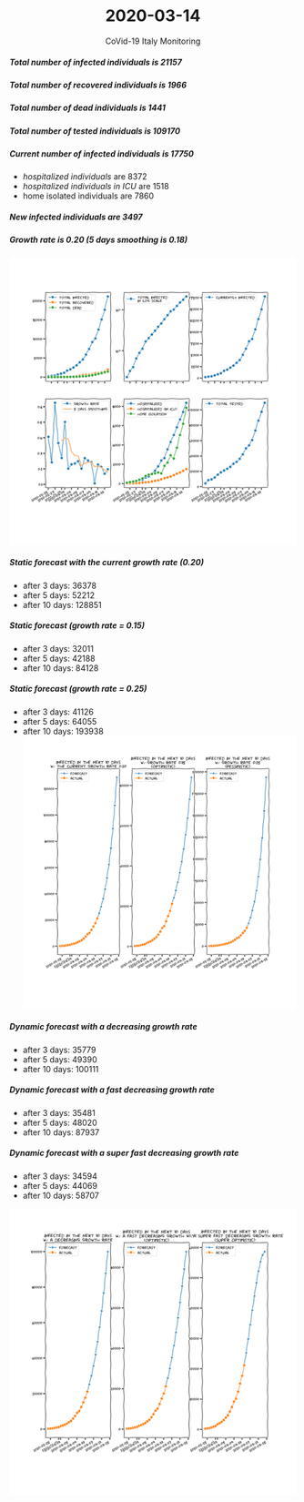 <div align='center'>

# 2020-03-14
CoVid-19 Italy Monitoring
</div>

##### Total number of infected individuals is 21157
##### Total number of recovered individuals is 1966
##### Total number of dead individuals is 1441
##### Total number of tested individuals is 109170

##### Current number of infected individuals is 17750
- *hospitalized individuals* are 8372
- *hospitalized individuals in ICU* are 1518
- home isolated individuals are 7860

##### New infected individuals are 3497

##### Growth rate is 0.20 (5 days smoothing is 0.18)
![stats][stats]
##### Static forecast with the current growth rate (0.20)
- after 3 days: 36378
- after 5 days: 52212
- after 10 days: 128851
##### Static forecast (growth rate = 0.15)
- after 3 days: 32011
- after 5 days: 42188
- after 10 days: 84128
##### Static forecast (growth rate = 0.25)
- after 3 days: 41126
- after 5 days: 64055
- after 10 days: 193938
![static_forecast][static_forecast]

##### Dynamic forecast with a decreasing growth rate
- after 3 days: 35779
- after 5 days: 49390
- after 10 days: 100111
##### Dynamic forecast with a fast decreasing growth rate
- after 3 days: 35481
- after 5 days: 48020
- after 10 days: 87937
##### Dynamic forecast with a super fast decreasing growth rate
- after 3 days: 34594
- after 5 days: 44069
- after 10 days: 58707

![dynamic_forecast][dynamic_forecast]

[stats]: stats.png
[static_forecast]: static_forecast.png
[dynamic_forecast]: dynamic_forecast.png
